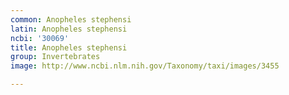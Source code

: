 ```yaml
---
common: Anopheles stephensi
latin: Anopheles stephensi
ncbi: '30069'
title: Anopheles stephensi
group: Invertebrates
image: http://www.ncbi.nlm.nih.gov/Taxonomy/taxi/images/3455

---
```

